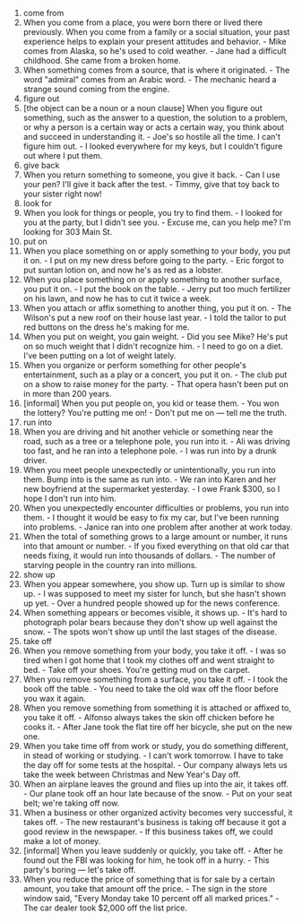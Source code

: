 1. come from
  1. When you come from a place, you were born there or lived there previously. When you come from a family or a social situation, your past experience helps to explain your present attitudes and behavior.
    - Mike comes from Alaska, so he's used to cold weather.
    - Jane had a difficult childhood. She came from a broken home.
  1. When something comes from a source, that is where it originated.
    - The word "admiral" comes from an Arabic word.
    - The mechanic heard a strange sound coming from the engine.
2. figure out
  1. [the object can be a noun or a noun clause] When you figure out something, such as the answer to a question, the solution to a problem, or why a person is a certain way or acts a certain way, you think about and succeed in understanding it.
    - Joe's so hostile all the time. I can't figure him out.
    - I looked everywhere for my keys, but I couldn't figure out where I put them.
3. give back
  1. When you return something to someone, you give it back.
    - Can I use your pen? I'll give it back after the test.
    - Timmy, give that toy back to your sister right now!
4. look for
  1. When you look for things or people, you try to find them.
    - I looked for you at the party, but I didn't see you.
    - Excuse me, can you help me? I'm looking for 303 Main St.
5. put on
  1. When you place something on or apply something to your body, you put it on.
    - I put on my new dress before going to the party.
    - Eric forgot to put suntan lotion on, and now he's as red as a lobster.
  1. When you place something on or apply something to another surface, you put it on.
    - I put the book on the table.
    - Jerry put too much fertilizer on his lawn, and now he has to cut it twice a week.
  1. When you attach or affix something to another thing, you put it on.
    - The Wilson's put a new roof on their house last year.
    - I told the tailor to put red buttons on the dress he's making for me.
  1. When you put on weight, you gain weight.
    - Did you see Mike? He's put on so much weight that I didn't recognize him.
    - I need to go on a diet. I've been putting on a lot of weight lately.
  1. When you organize or perform something for other people's entertainment, such as a play or a concert, you put it on.
    - The club put on a show to raise money for the party.
    - That opera hasn't been put on in more than 200 years.
  1. [informal] When you put people on, you kid or tease them.
    - You won the lottery? You're putting me on!
    - Don't put me on — tell me the truth.
6. run into
  1. When you are driving and hit another vehicle or something near the road, such as a tree or a telephone pole, you run into it.
    - Ali was driving too fast, and he ran into a telephone pole.
    - I was run into by a drunk driver.
  1. When you meet people unexpectedly or unintentionally, you run into them. Bump into is the same as run into.
    - We ran into Karen and her new boyfriend at the supermarket yesterday.
    - I owe Frank $300, so I hope I don't run into him.
  1. When you unexpectedly encounter difficulties or problems, you run into them.
    - I thought it would be easy to fix my car, but I've been running into problems.
    - Janice ran into one problem after another at work today.
  1. When the total of something grows to a large amount or number, it runs into that amount or number.
    - If you fixed everything on that old car that needs fixing, it would run into thousands of dollars.
    - The number of starving people in the country ran into millions.
7. show up
  1. When you appear somewhere, you show up. Turn up is similar to show up.
    - I was supposed to meet my sister for lunch, but she hasn't shown up yet.
    - Over a hundred people showed up for the news conference.
  1. When something appears or becomes visible, it shows up.
    - It's hard to photograph polar bears because they don't show up well against the snow.
    - The spots won't show up until the last stages of the disease.
8. take off
  1. When you remove something from your body, you take it off.
    - I was so tired when I got home that I took my clothes off and went straight to bed.
    - Take off your shoes. You're getting mud on the carpet.
  1. When you remove something from a surface, you take it off.
    - I took the book off the table.
    - You need to take the old wax off the floor before you wax it again.
  1. When you remove something from something it is attached or affixed to, you take it off.
    - Alfonso always takes the skin off chicken before he cooks it.
    - After Jane took the flat tire off her bicycle, she put on the new one.
  1. When you take time off from work or study, you do something different, in stead of working or studying.
    - I can't work tomorrow. I have to take the day off for some tests at the hospital.
    - Our company always lets us take the week between Christmas and New Year's Day off.
  1. When an airplane leaves the ground and flies up into the air, it takes off.
    - Our plane took off an hour late because of the snow.
    - Put on your seat belt; we're taking off now.
  1. When a business or other organized activity becomes very successful, it takes off.
    - The new restaurant's business is taking off because it got a good review in the newspaper.
    - If this business takes off, we could make a lot of money.
  1. [informal] When you leave suddenly or quickly, you take off.
    - After he found out the FBI was looking for him, he took off in a hurry.
    - This party's boring — let's take off.
  1. When you reduce the price of something that is for sale by a certain amount, you take that amount off the price.
    - The sign in the store window said, "Every Monday take 10 percent off all marked prices."
    - The car dealer took $2,000 off the list price.

